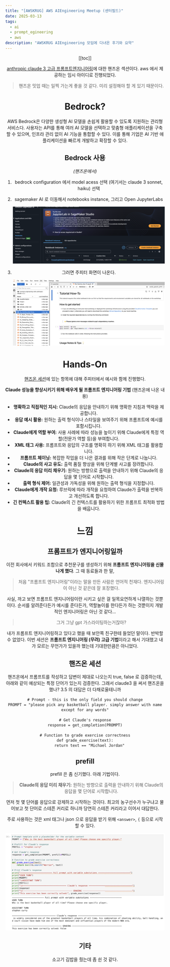 ```yaml
---
title: "[AWSKRUG] AWS AIEngineering Meetup (센터필드)"
date: 2025-03-13
tags:
  - ai
  - prompt_egineering
  - aws
description: "AWSKRUG AIEngineering 모임에 다녀온 후기와 요약"
---
```

<Header />


[[toc]]

[anthropic claude 3 고급 프롬프트엔지니어링](https://catalog.workshops.aws/prompt-eng-claude3/ko-KR)에 대한 핸즈온 섹션이다. aws 에서 제공하는 임시 아이디로 진행되었다.

> 핸즈온 밋업 때는 일찍 가는게 좋을 것 같다. 미리 설정해야 할 게 있기 때문이다.

# Bedrock?

AWS Bedrock은 다양한 생성형 AI 모델을 손쉽게 활용할 수 있도록 지원하는 관리형 서비스다. 사용자는 API를 통해 여러 AI 모델을 선택하고 맞춤형 애플리케이션을 구축할 수 있으며, 인프라 관리 없이 AI 기능을 통합할 수 있다. 이를 통해 기업은 AI 기반 애플리케이션을 빠르게 개발하고 확장할 수 있다.

## Bedrock 사용

*(핸즈온에서)*

1. bedrock configuration 에서 model acess 선택 (여기서는 claude 3 sonnet, haiku) 선택

2. sagemaker AI 로 이동해서 notebooks instance, 그리고 Open JupyterLabs

   ![image-20250313192725190](../../.vuepress/public/images/2025-03-13-aws/image-20250313192725190.png)

3. 그러면 주피터 화면이 나온다.

   ![image-20250313192954390](../../.vuepress/public/images/2025-03-13-aws/image-20250313192954390.png)

# Hands-On 

[핸즈온 세션](https://catalog.workshops.aws/prompt-eng-claude3/ko-KR)에 있는 항목에 대해 주피터에서 예시와 함께 진행했다.

**Claude 성능을 향상시키기 위해 배우게 될 프롬프트 엔지니어링 기법** (핸즈온에 나온 내용)

- **명확하고 직접적인 지시:** Claude의 응답을 안내하기 위해 명확한 지침과 맥락을 제공합니다.
- **응답 예시 활용:** 원하는 출력 형식이나 스타일을 보여주기 위해 프롬프트에 예시를 포함시킵니다.
- **Claude에게 역할 부여:** 사용 사례에 따라 성능을 높이기 위해 Claude에게 특정 역할(전문가 역할 등)을 부여합니다.
- **XML 태그 사용:** 프롬프트와 응답의 구조를 명확히 하기 위해 XML 태그를 활용합니다.
- **프롬프트 체이닝:** 복잡한 작업을 더 나은 결과를 위해 작은 단계로 나눕니다.
- **Claude의 사고 유도:** 출력 품질 향상을 위해 단계별 사고를 장려합니다.
- **Claude의 응답 미리 채우기:** 원하는 방향으로 출력을 안내하기 위해 Claude의 응답을 몇 단어로 시작합니다.
- **출력 형식 제어:** 일관성과 가독성을 위해 원하는 출력 형식을 지정합니다.
- **Claude에게 개작 요청:** 루브릭에 따라 개작을 요청하여 Claude가 출력을 반복하고 개선하도록 합니다.
- **긴 컨텍스트 활용 팁:** Claude의 긴 컨텍스트를 활용하기 위한 프롬프트 최적화 방법을 배웁니다.

# 느낌

## 프롬프트가 엔지니어링일까

이전 회사에서 키워드 조합으로 추천문구를 생성하기 위해 **프롬프트 엔지니어링을 신물나게 했다**. 그 때 동료들과 한 말,

> 처음 "프롬프트 엔지니어링"이라는 말을 만든 사람은 언어적 천재다. 엔지니어링이 아닌 것 같은데 잘 포장했다.

사실, 까고 보면 프롬프트 엔지니어링이란 시키고 싶은 걸 일목요연하게 나열하는 것뿐이다. 순서를 알려준다든가 예시를 준다든가, 역할놀이를 한다든가 하는 것뿐이지 개발적인 엔지니어링은 아닌 것 같다...

> 그거 그냥 gpt 가스라이팅하는거잖아?

내가 프롬프트 엔지니어링하고 있다고 했을 때 보안쪽 친구한테 들었던 말이다. 반박할 수 없었다. 이번 세션은 **프롬프트 엔지니어링 (무려) 고급 기법**이라고 해서 기대했고 내가 모르는 무언가가 있을까 했는데 기대한만큼은 아니었다.

## 핸즈온 세션

핸즈온에서 프롬프트를 작성하고 답변이 제대로 나오는지 true, false 로 검증하는데, 아래와 같이 예상되는 특정 단어가 있는지 검증한다. 그래서 claude3 을 써서 핸즈온을 했나? 3.5 의 대답은 더 다채로울테니까

```
# Prompt - this is the only field you should change
PROMPT = "please pick any basketball player. simply answer with name except for any words"

# Get Claude's response
response = get_completion(PROMPT)

# Function to grade exercise correctness
def grade_exercise(text):
    return text == "Michael Jordan"
```

## prefill

prefill 은 좀 신기했다. 아래 기법이다.

> **Claude의 응답 미리 채우기:** 원하는 방향으로 출력을 안내하기 위해 Claude의 응답을 몇 단어로 시작합니다.

먼저 첫 몇 단어를 응답으로 강제하고 시작하는 것이다. 최고의 농구선수가 누구냐고 물어보고 첫 단어로 스테픈 커리로 하니까 당연히 스테픈 커리라고 이어서 대답한다.

주로 사용하는 것은 xml 태그나 json 으로 응답을 받기 위해 `<answer>`, `{` 등으로 시작할 수 있다.

![image-20250313201237416](../../.vuepress/public/images/2025-03-13-aws/image-20250313201237416.png)

## 기타

소고기 김밥을 줬는데 좀 쉰 것 같다.

<Footer />